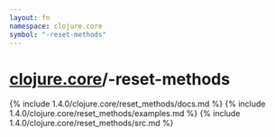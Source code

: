 ```yaml
---
layout: fn
namespace: clojure.core
symbol: "-reset-methods"
---
```


# [clojure.core](../)/-reset-methods

{% include 1.4.0/clojure.core/reset_methods/docs.md %}
{% include 1.4.0/clojure.core/reset_methods/examples.md %}
{% include 1.4.0/clojure.core/reset_methods/src.md %}

